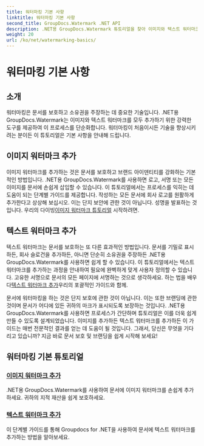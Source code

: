 ```yaml
---
title: 워터마킹 기본 사항
linktitle: 워터마킹 기본 사항
second_title: GroupDocs.Watermark .NET API
description: .NET용 GroupDocs.Watermark 튜토리얼을 찾아 이미지와 텍스트 워터마크를 손쉽게 추가하세요. 따라하기 쉬운 가이드로 문서를 보호하세요.
weight: 20
url: /ko/net/watermarking-basics/
---
```


# 워터마킹 기본 사항

## 소개
워터마킹은 문서를 보호하고 소유권을 주장하는 데 중요한 기술입니다. .NET용 GroupDocs.Watermark는 이미지와 텍스트 워터마크를 모두 추가하기 위한 강력한 도구를 제공하여 이 프로세스를 단순화합니다. 워터마킹이 처음이시든 기술을 향상시키려는 분이든 이 튜토리얼은 기본 사항을 안내해 드립니다.

## 이미지 워터마크 추가

이미지 워터마크를 추가하는 것은 문서를 보호하고 브랜드 아이덴티티를 강화하는 기본적인 방법입니다. .NET용 GroupDocs.Watermark를 사용하면 로고, 서명 또는 모든 이미지를 문서에 손쉽게 삽입할 수 있습니다. 이 튜토리얼에서는 프로세스를 익히는 데 도움이 되는 단계별 가이드를 제공합니다. 작성하는 모든 문서에 회사 로고를 원활하게 추가한다고 상상해 보십시오. 이는 단지 보안에 관한 것이 아닙니다. 성명을 발표하는 것입니다. 우리의 다이빙[이미지 워터마크 튜토리얼](./add-image-watermark/) 시작하려면.

## 텍스트 워터마크 추가

 텍스트 워터마크는 문서를 보호하는 또 다른 효과적인 방법입니다. 문서를 기밀로 표시하든, 회사 슬로건을 추가하든, 아니면 단순히 소유권을 주장하든 .NET용 GroupDocs.Watermark를 사용하면 쉽게 할 수 있습니다. 이 튜토리얼에서는 텍스트 워터마크를 추가하는 과정을 안내하여 필요에 완벽하게 맞게 사용자 정의할 수 있습니다. 고유한 서명으로 문서의 모든 페이지에 서명하는 것으로 생각하세요. 하는 법을 배우다[텍스트 워터마크 추가](./add-text-watermark/)우리의 포괄적인 가이드와 함께.

문서에 워터마킹을 하는 것은 단지 보호에 관한 것이 아닙니다. 이는 또한 브랜딩에 관한 것이며 문서가 어디에 있든 귀하의 마크가 표시되도록 보장하는 것입니다. .NET용 GroupDocs.Watermark를 사용하면 프로세스가 간단하며 튜토리얼은 이를 더욱 쉽게 만들 수 있도록 설계되었습니다. 이미지를 추가하든 텍스트 워터마크를 추가하든 이 가이드는 매번 전문적인 결과를 얻는 데 도움이 될 것입니다. 그래서, 당신은 무엇을 기다리고 있습니까? 지금 바로 문서 보호 및 브랜딩을 쉽게 시작해 보세요!

## 워터마킹 기본 튜토리얼
### [이미지 워터마크 추가](./add-image-watermark/)
.NET용 GroupDocs.Watermark를 사용하여 문서에 이미지 워터마크를 손쉽게 추가하세요. 귀하의 지적 재산을 쉽게 보호하세요.
### [텍스트 워터마크 추가](./add-text-watermark/)
이 단계별 가이드를 통해 Groupdocs for .NET을 사용하여 문서에 텍스트 워터마크를 추가하는 방법을 알아보세요.